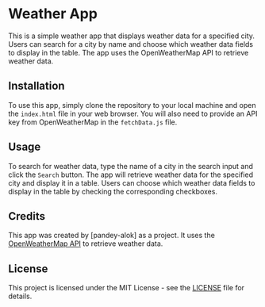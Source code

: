 # Weather App

This is a simple weather app that displays weather data for a specified city. Users can search for a city by name and choose which weather data fields to display in the table. The app uses the OpenWeatherMap API to retrieve weather data.

## Installation

To use this app, simply clone the repository to your local machine and open the `index.html` file in your web browser. You will also need to provide an API key from OpenWeatherMap in the `fetchData.js` file.

## Usage

To search for weather data, type the name of a city in the search input and click the `Search` button. The app will retrieve weather data for the specified city and display it in a table. Users can choose which weather data fields to display in the table by checking the corresponding checkboxes.

## Credits

This app was created by [pandey-alok] as a project. It uses the [OpenWeatherMap API](https://openweathermap.org/api) to retrieve weather data.

## License

This project is licensed under the MIT License - see the [LICENSE](LICENSE) file for details.
